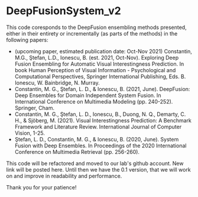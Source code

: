 # DeepFusionSystem_v2
This code coresponds to the DeepFusion ensembling methods presented, either in their entirety or incrementally (as parts of the methods) in the following papers:

* (upcoming paper, estimated publication date: Oct-Nov 2021) Constantin, M.G., Ştefan, L.D., Ionescu, B. (est. 2021, Oct-Nov). Exploring Deep Fusion Ensembling for Automatic Visual Interestingness Prediction. In book Human Perception of Visual Information - Psychological and Computational Perspectives, Springer International Publishing, Eds. B. Ionescu, W. Bainbridge, N. Murray.
* Constantin, M. G., Ştefan, L. D., & Ionescu, B. (2021, June). DeepFusion: Deep Ensembles for Domain Independent System Fusion. In International Conference on Multimedia Modeling (pp. 240-252). Springer, Cham.
* Constantin, M. G., Ştefan, L. D., Ionescu, B., Duong, N. Q., Demarty, C. H., & Sjöberg, M. (2021). Visual Interestingness Prediction: A Benchmark Framework and Literature Review. International Journal of Computer Vision, 1-25.
* Ştefan, L. D., Constantin, M. G., & Ionescu, B. (2020, June). System Fusion with Deep Ensembles. In Proceedings of the 2020 International Conference on Multimedia Retrieval (pp. 256-260).


This code will be refactored and moved to our lab's github account. New link will be posted here.
Until then we have the 0.1 version, that we will work on and improve in readability and performance.

Thank you for your patience!
